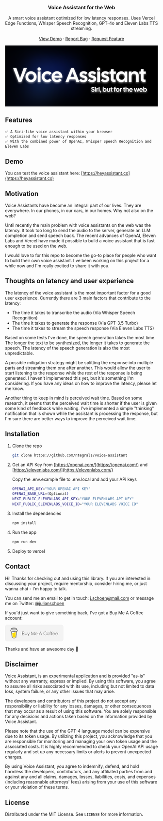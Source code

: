<a name="readme-top"></a>

<br />
<div align="center">

<h3 align="center">Voice Assistant for the Web</h3>

  <p align="center">
    A smart voice assistant optimized for low latency responses. Uses Vercel Edge Functions, Whisper Speech Recognition, GPT-4o and Eleven Labs TTS streaming.
    <br />
    <br />
    <a href="https://heyassistant.co">View Demo</a>
    ·
    <a href="https://github.com/ntegrals/voice-assistant/issues">Report Bug</a>
    ·
    <a href="https://github.com/ntegrals/voice-assistant/issues">Request Feature</a>
  </p>
</div>
<a href="https://github.com/ntegrals/voice-assistant">
    <img src="images/header.png" alt="Logo">
  </a>

## Features

    ✅ A Siri-like voice assistant within your browser
    ✅ Optimized for low latency responses
    ✅ With the combined power of OpenAI, Whisper Speech Recognition and Eleven Labs

## Demo

You can test the voice assistant here: [https://heyassistant.co](https://heyassistant.co)

## Motivation

Voice Assistants have become an integral part of our lives. They are everywhere. In our phones, in our cars, in our homes. Why not also on the web?

Until recently the main problem with voice assistants on the web was the latency. It took too long to send the audio to the server, generate an LLM completion and send speech back. The recent advances of OpenAI, Eleven Labs and Vercel have made it possible to build a voice assistant that is fast enough to be used on the web.

I would love to for this repo to become the go-to place for people who want to build their own voice assistant. I've been working on this project for a while now and I'm really excited to share it with you.

## Thoughts on latency and user experience

The latency of the voice assistant is the most important factor for a good user experience. Currently there are 3 main factors that contribute to the latency:

- The time it takes to transcribe the audio (Via Whisper Speech Recognition)
- The time it takes to generate the response (Via GPT-3.5 Turbo)
- The time it takes to stream the speech response (Via Eleven Labs TTS)

Based on some tests I've done, the speech generation takes the most time. The longer the text to be synthesized, the longer it takes to generate the speech. The latency of the speech generation is also the most unpredictable.

A possible mitigation strategy might be splitting the response into multiple parts and streaming them one after another. This would allow the user to start listening to the response while the rest of the response is being generated. I haven't implemented this yet, but it's something I'm considering. If you have any ideas on how to improve the latency, please let me know.

Another thing to keep in mind is perceived wait time. Based on some research, it seems that the perceived wait time is shorter if the user is given some kind of feedback while waiting. I've implemented a simple "thinking" notification that is shown while the assistant is processing the response, but I'm sure there are better ways to improve the perceived wait time.

## Installation

1. Clone the repo

   ```sh
   git clone https://github.com/ntegrals/voice-assistant
   ```

2. Get an API Key from [https://openai.com/](https://openai.com/) and [https://elevenlabs.com/](https://elevenlabs.com/)

   Copy the .env.example file to .env.local and add your API keys

   ```sh
   OPENAI_API_KEY="YOUR OPENAI API KEY"
   OPENAI_BASE_URL=(Optional)
   NEXT_PUBLIC_ELEVENLABS_API_KEY="YOUR ELEVENLABS API KEY"
   NEXT_PUBLIC_ELEVENLABS_VOICE_ID="YOUR ELEVENLABS VOICE ID"
   ```

3. Install the dependencies

   ```sh
   npm install
   ```

4. Run the app
   ```sh
   npm run dev
   ```
5. Deploy to vercel

## Contact

Hi! Thanks for checking out and using this library. If you are interested in discussing your project, require mentorship, consider hiring me, or just wanna chat - I'm happy to talk.

You can send me an email to get in touch: j.schoen@mail.com or message me on Twitter: [@julianschoen](https://twitter.com/julianschoen)

If you'd just want to give something back, I've got a Buy Me A Coffee account:

<a href="https://www.buymeacoffee.com/ntegrals">
<img src="images/buymeacoffee.png" alt="buymeacoffee" width="192">
</a>

Thanks and have an awesome day 👋

## Disclaimer

Voice Assistant, is an experimental application and is provided "as-is" without any warranty, express or implied. By using this software, you agree to assume all risks associated with its use, including but not limited to data loss, system failure, or any other issues that may arise.

The developers and contributors of this project do not accept any responsibility or liability for any losses, damages, or other consequences that may occur as a result of using this software. You are solely responsible for any decisions and actions taken based on the information provided by Voice Assistant.

Please note that the use of the GPT-4 language model can be expensive due to its token usage. By utilizing this project, you acknowledge that you are responsible for monitoring and managing your own token usage and the associated costs. It is highly recommended to check your OpenAI API usage regularly and set up any necessary limits or alerts to prevent unexpected charges.

By using Voice Assistant, you agree to indemnify, defend, and hold harmless the developers, contributors, and any affiliated parties from and against any and all claims, damages, losses, liabilities, costs, and expenses (including reasonable attorneys' fees) arising from your use of this software or your violation of these terms.

<!-- LICENSE -->

## License

Distributed under the MIT License. See `LICENSE` for more information.
